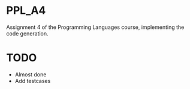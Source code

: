# PPL_A4
Assignment 4 of the Programming Languages course, implementing the code generation.
# TODO
- Almost done
- Add testcases
